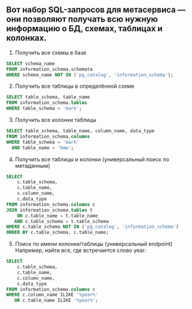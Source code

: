 ## Вот набор SQL-запросов для метасервиса — они позволяют получать всю нужную информацию о БД, схемах, таблицах и колонках.

1. Получить все схемы в базе
```sql
SELECT schema_name
FROM information_schema.schemata
WHERE schema_name NOT IN ('pg_catalog', 'information_schema');
```

2. Получить все таблицы в определённой схеме
```sql
SELECT table_schema, table_name
FROM information_schema.tables
WHERE table_schema = 'mark';
```

3. Получить все колонки таблицы
```sql
SELECT table_schema, table_name, column_name, data_type
FROM information_schema.columns
WHERE table_schema = 'mark'
  AND table_name = 'bmw';
```

4. Получить все таблицы и колонки (универсальный поиск по метаданным)
```sql
SELECT 
    c.table_schema,
    c.table_name,
    c.column_name,
    c.data_type
FROM information_schema.columns c
JOIN information_schema.tables t 
    ON c.table_name = t.table_name 
   AND c.table_schema = t.table_schema
WHERE c.table_schema NOT IN ('pg_catalog', 'information_schema')
ORDER BY c.table_schema, c.table_name;
```

5. Поиск по имени колонки/таблицы (универсальный endpoint)
Например, найти все, где встречается слово year:
```sql
SELECT 
    c.table_schema,
    c.table_name,
    c.column_name,
    c.data_type
FROM information_schema.columns c
WHERE c.column_name ILIKE '%year%'
   OR c.table_name ILIKE '%year%';
```
